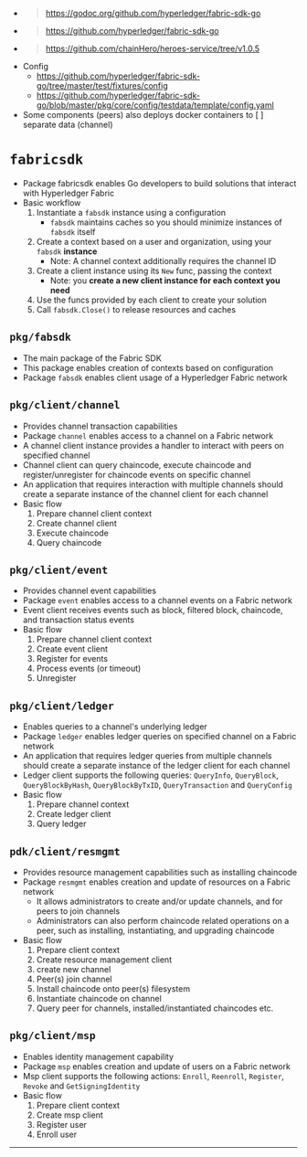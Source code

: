 - > https://godoc.org/github.com/hyperledger/fabric-sdk-go
- > https://github.com/hyperledger/fabric-sdk-go
- > https://github.com/chainHero/heroes-service/tree/v1.0.5
- Config
    - https://github.com/hyperledger/fabric-sdk-go/tree/master/test/fixtures/config
    - https://github.com/hyperledger/fabric-sdk-go/blob/master/pkg/core/config/testdata/template/config.yaml
- Some components (peers) also deploys docker containers to [ ] separate data (channel)
# `fabricsdk`
- Package fabricsdk enables Go developers to build solutions that interact with Hyperledger Fabric
- Basic workflow
    1. Instantiate a `fabsdk` instance using a configuration
        - `fabsdk` maintains caches so you should minimize instances of `fabsdk` itself
    2. Create a context based on a user and organization, using your `fabsdk` **instance**
        - Note: A channel context additionally requires the channel ID
    3. Create a client instance using its `New` func, passing the context
        - Note: you **create a new client instance for each context you need**
    4. Use the funcs provided by each client to create your solution
    5. Call `fabsdk.Close()` to release resources and caches
## `pkg/fabsdk`
- The main package of the Fabric SDK
- This package enables creation of contexts based on configuration
- Package `fabsdk` enables client usage of a Hyperledger Fabric network
## `pkg/client/channel`
- Provides channel transaction capabilities
- Package `channel` enables access to a channel on a Fabric network
- A channel client instance provides a handler to interact with peers on specified channel
- Channel client can query chaincode, execute chaincode and register/unregister for chaincode events on specific channel
- An application that requires interaction with multiple channels should create a separate instance of the channel client for each channel
- Basic flow
    1. Prepare channel client context
    2. Create channel client
    3. Execute chaincode
    4. Query chaincode
## `pkg/client/event`
- Provides channel event capabilities
- Package `event` enables access to a channel events on a Fabric network
- Event client receives events such as block, filtered block, chaincode, and transaction status events
- Basic flow
    1. Prepare channel client context
    2. Create event client
    3. Register for events
    4. Process events (or timeout)
    5. Unregister
## `pkg/client/ledger`
- Enables queries to a channel's underlying ledger
- Package `ledger` enables ledger queries on specified channel on a Fabric network
- An application that requires ledger queries from multiple channels should create a separate instance of the ledger client for each channel
- Ledger client supports the following queries: `QueryInfo`, `QueryBlock`, `QueryBlockByHash`, `QueryBlockByTxID`, `QueryTransaction` and `QueryConfig`
- Basic flow
    1. Prepare channel context
    2. Create ledger client
    3. Query ledger
## `pdk/client/resmgmt`
- Provides resource management capabilities such as installing chaincode
- Package `resmgmt` enables creation and update of resources on a Fabric network
    - It allows administrators to create and/or update channels, and for peers to join channels
    - Administrators can also perform chaincode related operations on a peer, such as installing, instantiating, and upgrading chaincode
- Basic flow
    1. Prepare client context
    2. Create resource management client
    3. create new channel
    4. Peer(s) join channel
    5. Install chaincode onto peer(s) filesystem
    6. Instantiate chaincode on channel
    7. Query peer for channels, installed/instantiated chaincodes etc.
## `pkg/client/msp`
- Enables identity management capability
- Package `msp` enables creation and update of users on a Fabric network
- Msp client supports the following actions: `Enroll`, `Reenroll`, `Register`, `Revoke` and `GetSigningIdentity`
- Basic flow
    1. Prepare client context
    2. Create msp client
    3. Register user
    4. Enroll user
---
<!-- go build SDKbackEnd/vendor/github.com/miekg/pkcs11: invalid flag in #cgo LDFLAGS: -I/usr/local/share/libtool
export CGO_LDFLAGS_ALLOW=".*"  -->